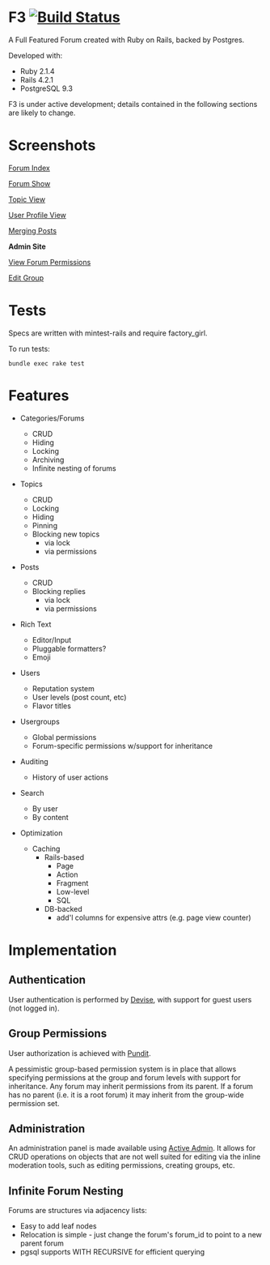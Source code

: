 F3 [![Build Status](https://travis-ci.org/chenwardT/f3.svg?branch=master)](https://travis-ci.org/chenwardT/f3)
===

A Full Featured Forum created with Ruby on Rails, backed by Postgres.

Developed with:

* Ruby 2.1.4
* Rails 4.2.1
* PostgreSQL 9.3

F3 is under active development; details contained in the following sections are likely to change.

Screenshots
===========

[Forum Index](http://i.imgur.com/beCt7Su.png)

[Forum Show](http://i.imgur.com/Jd4OVUz.png)

[Topic View](http://i.imgur.com/ByvcnNc.png)

[User Profile View](http://i.imgur.com/WBs2RZ0.png)

[Merging Posts](http://i.imgur.com/xBZmVxV.png)

**Admin Site**

[View Forum Permissions](http://i.imgur.com/EyDrYKu.png)

[Edit Group](http://i.imgur.com/kHLFsto.png)

Tests
=====

Specs are written with mintest-rails and require factory_girl.

To run tests:

`bundle exec rake test`

Features
========

* Categories/Forums
    - CRUD
    - Hiding
    - Locking
    - Archiving
    - Infinite nesting of forums

* Topics
    - CRUD
    - Locking
    - Hiding
    - Pinning
    - Blocking new topics
        - via lock
        - via permissions

* Posts
    - CRUD
    - Blocking replies
        - via lock
        - via permissions

* Rich Text
    - Editor/Input
    - Pluggable formatters?
    - Emoji

* Users
    - Reputation system
    - User levels (post count, etc)
    - Flavor titles
    
* Usergroups
    - Global permissions
    - Forum-specific permissions w/support for inheritance

* Auditing
    - History of user actions

* Search
    - By user
    - By content

* Optimization
    - Caching
        - Rails-based
            - Page
            - Action
            - Fragment
            - Low-level
            - SQL
        - DB-backed
            - add'l columns for expensive attrs (e.g. page view counter)

Implementation
==============

Authentication
--------------

User authentication is performed by [Devise](https://github.com/plataformatec/devise), with support for guest users (not logged in).

Group Permissions
-----------------

User authorization is achieved with [Pundit](https://github.com/elabs/pundit).

A pessimistic group-based permission system is in place that allows specifying permissions at the group and forum levels with support for inheritance.
Any forum may inherit permissions from its parent. If a forum has no parent (i.e. it is a root forum) it may inherit from the group-wide permission set.

Administration
--------------

An administration panel is made available using [Active Admin](https://github.com/activeadmin/activeadmin).
It allows for CRUD operations on objects that are not well suited for editing via the inline moderation tools, such as editing permissions, creating groups, etc.

Infinite Forum Nesting
----------------------

Forums are structures via adjacency lists:

* Easy to add leaf nodes
* Relocation is simple - just change the forum's forum_id to point to a new parent forum
* pgsql supports WITH RECURSIVE for efficient querying
